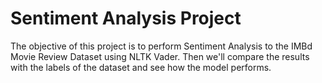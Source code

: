 # Sentiment Analysis Project

The objective of this project is to perform Sentiment Analysis to the IMBd Movie Review Dataset using NLTK Vader. Then we'll compare the results with the labels of the dataset and see how the model performs.